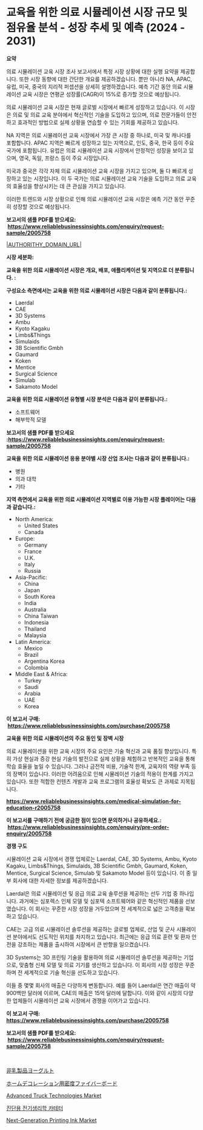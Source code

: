 <p><h1>교육을 위한 의료 시뮬레이션 시장 규모 및 점유율 분석 - 성장 추세 및 예측 (2024 - 2031)</h1></p><p><strong>요약</strong></p>
<p><p>의료 시뮬레이션 교육 시장 조사 보고서에서 특정 시장 상황에 대한 실행 요약을 제공합니다. 또한 시장 동향에 대한 간단한 개요를 제공하겠습니다. 뿐만 아니라 NA, APAC, 유럽, 미국, 중국의 지리적 퍼셉션을 상세히 설명하겠습니다. 예측 기간 동안 의료 시뮬레이션 교육 시장은 연평균 성장률(CAGR)이 15%로 증가할 것으로 예상됩니다.</p><p>의료 시뮬레이션 교육 시장은 현재 글로벌 시장에서 빠르게 성장하고 있습니다. 이 시장은 의료 및 의료 교육 분야에서 혁신적인 기술을 도입하고 있으며, 의료 전문가들이 안전하고 효과적인 방법으로 실제 상황을 연습할 수 있는 기회를 제공하고 있습니다.</p><p>NA 지역은 의료 시뮬레이션 교육 시장에서 가장 큰 시장 중 하나로, 미국 및 캐나다를 포함합니다. APAC 지역은 빠르게 성장하고 있는 지역으로, 인도, 중국, 한국 등이 주요 국가에 포함됩니다. 유럽은 의료 시뮬레이션 교육 시장에서 안정적인 성장을 보이고 있으며, 영국, 독일, 프랑스 등이 주요 시장입니다.</p><p>미국과 중국은 각각 자체 의료 시뮬레이션 교육 시장을 가지고 있으며, 둘 다 빠르게 성장하고 있는 시장입니다. 이 두 국가는 의료 시뮬레이션 교육 기술을 도입하고 의료 교육의 효율성을 향상시키는 데 큰 관심을 가지고 있습니다.</p><p>이러한 트렌드와 시장 상황으로 인해 의료 시뮬레이션 교육 시장은 예측 기간 동안 꾸준히 성장할 것으로 예상됩니다.</p></p>
<p><strong>보고서의 샘플 PDF를 받으세요: &nbsp;<a href="https://www.reliablebusinessinsights.com/enquiry/request-sample/2005758">https://www.reliablebusinessinsights.com/enquiry/request-sample/2005758</a></strong></p>
<p><a href="|AUTHORITHY_DOMAIN_URL|">|AUTHORITHY_DOMAIN_URL|</a></p>
<p><strong>시장 세분화:</strong></p>
<p><strong> 교육을 위한 의료 시뮬레이션 시장은 개요, 배포, 애플리케이션 및 지역으로 더 분류됩니다. :</strong></p>
<p><strong>구성요소 측면에서는 교육을 위한 의료 시뮬레이션 시장은 다음과 같이 분류됩니다.:</strong></p>
<p><ul><li>Laerdal</li><li>CAE</li><li>3D Systems</li><li>Ambu</li><li>Kyoto Kagaku</li><li>Limbs&Things</li><li>Simulaids</li><li>3B Scientific Gmbh</li><li>Gaumard</li><li>Koken</li><li>Mentice</li><li>Surgical Science</li><li>Simulab</li><li>Sakamoto Model</li></ul></p>
<p><strong> 교육을 위한 의료 시뮬레이션 유형별 시장 분석은 다음과 같이 분류됩니다.:</strong></p>
<p><ul><li>소프트웨어</li><li>해부학적 모델</li></ul></p>
<p><strong>보고서의 샘플 PDF를 받으세요 :<a href="https://www.reliablebusinessinsights.com/enquiry/request-sample/2005758">https://www.reliablebusinessinsights.com/enquiry/request-sample/2005758</a></strong></p>
<p><strong> 교육을 위한 의료 시뮬레이션 응용 분야별 시장 산업 조사는 다음과 같이 분류됩니다.:</strong></p>
<p><ul><li>병원</li><li>의과 대학</li><li>기타</li></ul></p>
<p><strong>지역 측면에서 교육을 위한 의료 시뮬레이션 지역별로 이용 가능한 시장 플레이어는 다음과 같습니다.:</strong></p>
<p><ul>
    <li>
        North America:
        <ul>
            <li>United States</li>
            <li>Canada</li>
        </ul>
    </li>
    <li>
        Europe:
        <ul>
            <li>Germany</li>
            <li>France</li>
            <li>U.K.</li>
            <li>Italy</li>
            <li>Russia</li>
        </ul>
    </li>
    <li>
        Asia-Pacific:
        <ul>
            <li>China</li>
            <li>Japan</li>
            <li>South Korea</li>
            <li>India</li>
            <li>Australia</li>
            <li>China Taiwan</li>
            <li>Indonesia</li>
            <li>Thailand</li>
            <li>Malaysia</li>
        </ul>
    </li>
    <li>
        Latin America:
        <ul>
            <li>Mexico</li>
            <li>Brazil</li>
            <li>Argentina Korea</li>
            <li>Colombia</li>
        </ul>
    </li>
    <li>
        Middle East & Africa:
        <ul>
            <li>Turkey</li>
            <li>Saudi</li>
            <li>Arabia</li>
            <li>UAE</li>
            <li>Korea</li>
        </ul>
    </li>
    </ul></p>
<p><strong>이 보고서 구매: &nbsp;<a href="https://www.reliablebusinessinsights.com/purchase/2005758">https://www.reliablebusinessinsights.com/purchase/2005758</a></strong></p>
<p><strong>교육을 위한 의료 시뮬레이션의 주요 동인 및 장벽 시장</strong></p>
<p><p>의료 시뮬레이션을 위한 교육 시장의 주요 요인은 기술 혁신과 교육 품질 향상입니다. 특히 가상 현실과 증강 현실 기술의 발전으로 실제 상황을 체험하고 반복적인 교육을 통해 학습 효율을 높일 수 있습니다. 그러나 금전적 비용, 기술적 한계, 교육자의 역량 부족 등의 장벽이 있습니다. 이러한 어려움으로 인해 시뮬레이션 기술의 적용이 한계를 가지고 있습니다. 또한 적합한 컨텐츠 개발과 교육 프로그램의 효율성 확보도 큰 과제로 지목됩니다.</p></p>
<p><strong><a href="https://www.reliablebusinessinsights.com/medical-simulation-for-education-r2005758">https://www.reliablebusinessinsights.com/medical-simulation-for-education-r2005758</a></strong></p>
<p><strong>이 보고서를 구매하기 전에 궁금한 점이 있으면 문의하거나 공유하세요.: &nbsp;<a href="https://www.reliablebusinessinsights.com/enquiry/pre-order-enquiry/2005758">https://www.reliablebusinessinsights.com/enquiry/pre-order-enquiry/2005758</a></strong></p>
<p><strong>경쟁 구도</strong></p>
<p><p>시뮬레이션 교육 시장에서 경쟁 업체로는 Laerdal, CAE, 3D Systems, Ambu, Kyoto Kagaku, Limbs&Things, Simulaids, 3B Scientific Gmbh, Gaumard, Koken, Mentice, Surgical Science, Simulab 및 Sakamoto Model 등이 있습니다. 이 중 일부 회사에 대한 자세한 정보를 제공하겠습니다.</p><p>Laerdal은 의료 시뮬레이션 및 응급 의료 교육 솔루션을 제공하는 선두 기업 중 하나입니다. 과거에는 심포렉스 인체 모델 및 심포텍 소프트웨어와 같은 혁신적인 제품을 선보였습니다. 이 회사는 꾸준한 시장 성장을 거두었으며 전 세계적으로 넓은 고객층을 확보하고 있습니다.</p><p>CAE는 고급 의료 시뮬레이션 솔루션을 제공하는 글로벌 업체로, 산업 및 군사 시뮬레이션 분야에서도 선도적인 위치를 차지하고 있습니다. 최근에는 응급 의료 훈련 및 환자 안전을 강조하는 제품을 출시하여 시장에서 큰 반향을 일으켰습니다.</p><p>3D Systems는 3D 프린팅 기술을 활용하여 의료 시뮬레이션 솔루션을 제공하는 기업으로, 맞춤형 신체 모델 및 의료 기기를 생산하고 있습니다. 이 회사의 시장 성장은 꾸준하며 전 세계적으로 기술 혁신을 선도하고 있습니다.</p><p>이들 중 몇몇 회사의 매출은 다양하게 변동합니다. 예를 들어 Laerdal은 연간 매출이 약 900백만 달러에 이르며, CAE의 매출은 15억 달러에 달합니다. 이와 같이 시장의 다양한 업체들이 시뮬레이션 교육 시장에서 경쟁을 이어가고 있습니다.</p></p>
<p><strong>이 보고서 구매: &nbsp; <a href="https://www.reliablebusinessinsights.com/purchase/2005758">https://www.reliablebusinessinsights.com/purchase/2005758</a></strong></p>
<p><strong>보고서의 샘플 PDF를 받으세요: &nbsp;<a href="https://www.reliablebusinessinsights.com/enquiry/request-sample/2005758">https://www.reliablebusinessinsights.com/enquiry/request-sample/2005758</a></strong><strong></strong></p>
<p>&nbsp;</p>
<p><p><a href="https://github.com/TerrellConn/Market-Research-Report-List-1/blob/main/3276635117631.md">非乳製品ヨーグルト</a></p><p><a href="https://medium.com/@johnson154chris/%E3%83%9B%E3%83%BC%E3%83%A0%E3%83%87%E3%82%B3%E3%83%AC%E3%83%BC%E3%82%B7%E3%83%A7%E3%83%B3%E7%94%A3%E6%A5%AD%E5%88%86%E6%9E%90%E3%83%AC%E3%83%9D%E3%83%BC%E3%83%88%E3%81%AB%E3%81%8A%E3%81%91%E3%82%8B%E5%AF%86%E5%BA%A6%E7%B9%8A%E7%B6%AD%E6%9D%BF-%E5%B8%82%E5%A0%B4%E8%A6%8F%E6%A8%A1-%E3%82%B7%E3%82%A7%E3%82%A2-%E3%82%A2%E3%83%97%E3%83%AA%E3%82%B1%E3%83%BC%E3%82%B7%E3%83%A7%E3%83%B3-%E5%9C%B0%E5%9F%9F-%E7%AB%B6%E4%BA%89%E6%88%A6%E7%95%A5%E3%81%AE%E3%83%88%E3%83%AC%E3%83%B3%E3%83%89-2024%E5%B9%B4-2031%E5%B9%B4-4948fa389951">ホームデコレーション用密度ファイバーボード</a></p><p><a href="https://github.com/wwwkeltoum/Market-Research-Report-List-3/blob/main/advanced-truck-technologies-market.md">Advanced Truck Technologies Market</a></p><p><a href="https://medium.com/@basmakahin54/%EC%A7%84%EB%8B%A8-%EC%A0%84%EA%B8%B0%EC%83%9D%EB%A6%AC%ED%95%99-%EC%B9%B4%ED%85%8C%ED%84%B0-%EC%8B%9C%EC%9E%A5-%EC%A0%84%EB%A7%9D-%EC%99%84%EC%A0%84%ED%95%9C-%EC%82%B0%EC%97%85-%EB%B6%84%EC%84%9D-2024%EB%85%84%EB%B6%80%ED%84%B0-2031%EB%85%84%EA%B9%8C%EC%A7%80-5701f897f264">진단용 전기생리학 카테터</a></p><p><a href="https://github.com/gamblestampleyjenny50m5sl6/Market-Research-Report-List-3/blob/main/next-generation-printing-ink-market.md">Next-Generation Printing Ink Market</a></p></p>